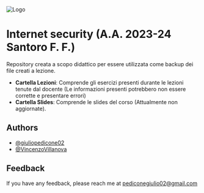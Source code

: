 ![Logo](https://images.squarespace-cdn.com/content/v1/60056c48dfad4a3649200fc0/1613294634908-3HTA3TR74HYYSNEIZSIJ/UniCT-Logo.jpg?format=1000w)


# Internet security (A.A. 2023-24 Santoro F. F.)

Repository creata a scopo didattico per essere utilizzata come backup dei file creati a lezione.

* **Cartella Lezioni**: Comprende gli esercizi presenti durante le lezioni tenute dal docente (Le informazioni presenti potrebbero non essere corrette e presentare errori)
* **Cartella Slides**: Comprende le slides del corso (Attualmente non aggiornate).

## Authors

- [@giuliopedicone02](https://www.github.com/giuliopedicone02)
- [@VincenzoVillanova](https://www.github.com/VincenzoVillanova)

## Feedback

If you have any feedback, please reach me at pediconegiulio02@gmail.com

